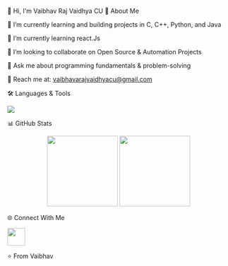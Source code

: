 👋 Hi, I'm Vaibhav Raj Vaidhya CU
🚀 About Me

🔭 I’m currently learning and building projects in C, C++, Python, and Java

🌱 I’m currently learning react.Js

👯 I’m looking to collaborate on Open Source & Automation Projects

💬 Ask me about programming fundamentals & problem-solving

📧 Reach me at: vaibhavarajvaidhyacu@gmail.com

🛠️ Languages & Tools
<p align="left"> <img src="https://skillicons.dev/icons?i=python,cpp,java,c,git,linux,vscode" /> </p>
📊 GitHub Stats
<p align="center"> <img src="https://github-readme-stats.vercel.app/api?username=kdfhb12334&show_icons=true&theme=radical" height="160px"/> <img src="https://github-readme-stats.vercel.app/api/top-langs/?username=kdfhb12334&layout=compact&theme=radical" height="160px"/> </p>
🌐 Connect With Me
<p align="left"> <a href="mailto:vaibhavarajvaidhyacu@gmail.com"><img src="https://skillicons.dev/icons?i=gmail" height="40"/></a> </p>

⭐️ From Vaibhav
